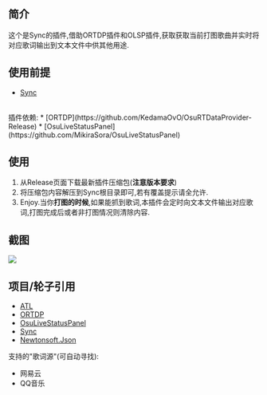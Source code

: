 简介
---
这个是Sync的插件,借助ORTDP插件和OLSP插件,获取获取当前打图歌曲并实时将对应歌词输出到文本文件中供其他用途.

使用前提
---
* [Sync](https://github.com/OsuSync/Sync)
<br>
插件依赖:
* [ORTDP](https://github.com/KedamaOvO/OsuRTDataProvider-Release)
* [OsuLiveStatusPanel](https://github.com/MikiraSora/OsuLiveStatusPanel)

使用
---
1. 从Release页面下载最新插件压缩包(**注意版本要求**)
2. 将压缩包内容解压到Sync根目录即可,若有覆盖提示请全允许.
3. Enjoy.当你**打图的时候**,如果能抓到歌词,本插件会定时向文本文件输出对应歌词,打图完成后或者非打图情况则清除内容.

截图
---
![](https://puu.sh/zksKs/e88b63560f.png)

项目/轮子引用
---
* [ATL](https://github.com/Zeugma440/atldotnet)
* [ORTDP](https://github.com/KedamaOvO/OsuRTDataProvider-Release)
* [OsuLiveStatusPanel](https://github.com/MikiraSora/OsuLiveStatusPanel)
* [Sync](https://github.com/OsuSync/Sync)
* [Newtonsoft.Json](https://github.com/JamesNK/Newtonsoft.Json)

支持的"歌词源"(可自动寻找):
* 网易云
* QQ音乐